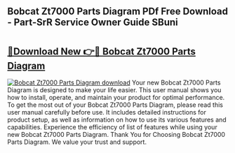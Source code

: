 ## Bobcat Zt7000 Parts Diagram PDf Free Download - Part-SrR Service Owner Guide SBuni

# <h2><a href="http://dfidl59.blite.top/?on=Bobcat+Zt7000+Parts+Diagram">🔗Download New 👉🔴 Bobcat Zt7000 Parts Diagram</a></h2>

[![Bobcat Zt7000 Parts Diagram download](https://i.imgur.com/lujVjoI.png)](http://dfidl59.blite.top/?on=Bobcat+Zt7000+Parts+Diagram)
Your new Bobcat Zt7000 Parts Diagram is designed to make your life easier. This user manual shows you how to install, operate, and maintain your product for optimal performance. To get the most out of your Bobcat Zt7000 Parts Diagram, please read this user manual carefully before use. It includes detailed instructions for product setup, as well as information on how to use its various features and capabilities. Experience the efficiency of list of features while using your new Bobcat Zt7000 Parts Diagram. Thank You for Choosing Bobcat Zt7000 Parts Diagram. We value your trust and support.
